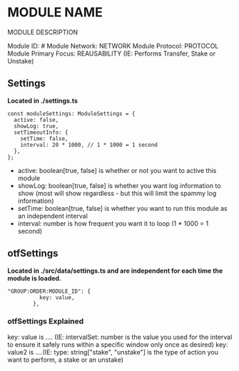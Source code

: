 # MODULE NAME
MODULE DESCRIPTION

Module ID: #
Module Network: NETWORK
Module Protocol: PROTOCOL
Module Primary Focus: REAUSABILITY (IE: Performs Transfer, Stake or Unstake)

## Settings
**Located in ./settings.ts**
```
const moduleSettings: ModuleSettings = {
  active: false,
  showLog: true,
  setTimeoutInfo: {
    setTime: false,
    interval: 20 * 1000, // 1 * 1000 = 1 second
  },
};
```

* active: boolean[true, false] is whether or not you want to active this module
* showLog: boolean[true, false] is whether you want log information to show (most will show regardless - but this will limit the spammy log information)
* setTime: boolean[true, false] is whether you want to run this module as an independent interval
* interval: number is how frequent you want it to loop (1 * 1000 = 1 second)

## otfSettings
**Located in ./src/data/settings.ts and are independent for each time the module is loaded.**
```
"GROUP:ORDER:MODULE_ID": {
          key: value,
        },
```

### otfSettings Explained
key: value is .... (IE: intervalSet: number is the value you used for the interval to ensure it safely runs within a specific window only once as desired)
key: value2 is ....(IE: type: string["stake", "unstake"] is the type of action you want to perform, a stake or an unstake)
